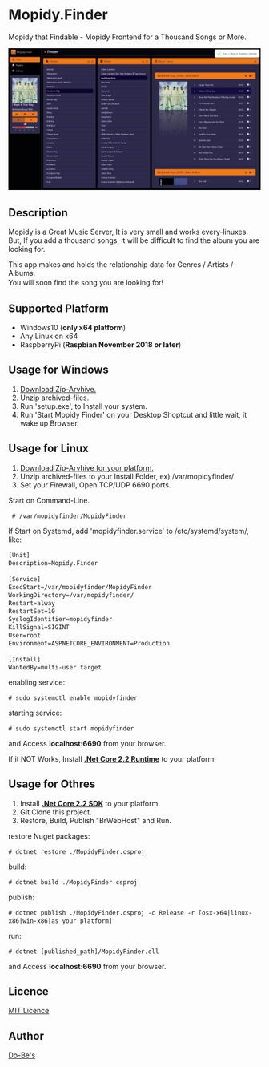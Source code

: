 Mopidy.Finder
====

Mopidy that Findable - Mopidy Frontend for a Thousand Songs or More.

![Mopidy.Finder](https://raw.githubusercontent.com/ume05rw/Mopidy.Finder/master/src/img/forGitHub/fullscreen.png "Mopidy.Finder")  
  
## Description

Mopidy is a Great Music Server, It is very small and works every-linuxes.  
But, If you add a thousand songs, it will be difficult to find the album you are looking for.  
  
This app makes and holds the relationship data for Genres / Artists / Albums.  
You will soon find the song you are looking for!　　

## Supported Platform
* Windows10 (**only x64 platform**)  
* Any Linux on x64
* RaspberryPi (**Raspbian November 2018 or later**)
  

## Usage for Windows
1. [Download Zip-Arvhive.](https://github.com/ume05rw/Mopidy.Finder/releases/download/v1.0/win-x64-installer.zip)  
2. Unzip archived-files. 
3. Run 'setup.exe', to Install your system.
4. Run 'Start Mopidy Finder' on your Desktop Shoptcut and little wait, it wake up Browser.

## Usage for Linux
1. [Download Zip-Arvhive for your platform.](https://github.com/ume05rw/BrWebHost/releases)  
2. Unzip archived-files to your Install Folder, ex) /var/mopidyfinder/  
3. Set your Firewall, Open TCP/UDP 6690 ports.


Start on Command-Line.
     
     # /var/mopidyfinder/MopidyFinder
     

If Start on Systemd, add 'mopidyfinder.service' to /etc/systemd/system/, like:

    
    [Unit]
    Description=Mopidy.Finder

    [Service]
    ExecStart=/var/mopidyfinder/MopidyFinder
    WorkingDirectory=/var/mopidyfinder/
    Restart=alway
    RestartSet=10
    SyslogIdentifier=mopidyfinder
    KillSignal=SIGINT
    User=root
    Environment=ASPNETCORE_ENVIRONMENT=Production

    [Install]
    WantedBy=multi-user.target
    
enabling service:

     
    # sudo systemctl enable mopidyfinder 
     

starting service:

     
    # sudo systemctl start mopidyfinder
     

and Access **localhost:6690** from your browser.  
  
If it NOT Works, Install [**.Net Core 2.2 Runtime**](https://dotnet.microsoft.com/download/dotnet-core/2.2) to your platform.  


## Usage for Othres
1. Install [**.Net Core 2.2 SDK**](https://dotnet.microsoft.com/download/dotnet-core/2.2) to your platform.
2. Git Clone this project.
3. Restore, Build, Publish "BrWebHost" and Run.

restore Nuget packages:   
     
    # dotnet restore ./MopidyFinder.csproj

build:  
     
    # dotnet build ./MopidyFinder.csproj

publish:
     
    # dotnet publish ./MopidyFinder.csproj -c Release -r [osx-x64|linux-x86|win-x86|as your platform]

run:
     
    # dotnet [published_path]/MopidyFinder.dll
  
and Access **localhost:6690** from your browser.    
  


## Licence

[MIT Licence](https://github.com/ume05rw/MopidyFinder/blob/master/LICENSE)

## Author

[Do-Be's](http://dobes.jp)
